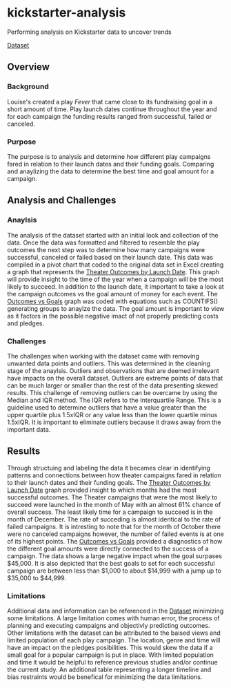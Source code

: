# **kickstarter-analysis**
Performing analysis on Kickstarter data to uncover trends

[Dataset](https://github.com/IdaniaS/kickstarter-analysis/blob/main/Kickstarter_Challenge.xlsx)

## Overview
### Background
Louise's created a play _Fever_ that came close to its fundraising goal in a short amount of time. Play launch dates continue throughout the year and for each campaign the funding results ranged from successful, failed or canceled.
### Purpose
The purpose is to analysis and determine how different play campaigns fared in relation to their launch dates and their funding goals. Comparing and anaylizing the data to determine the best time and goal amount for a campaign.


## Analysis and Challenges
### Anaylsis
The analysis of the dataset started with an initial look and collection of the data. Once the data was formatted and filtered to resemble the play outcomes the next step was to determine how many campaigns were successful, canceled or failed based on their launch date. This data was compiled in a pivot chart that coded to the original data set in Excel creating a graph that represents the [Theater Outcomes by Launch Date](https://github.com/IdaniaS/kickstarter-analysis/blob/main/Theater_Outcomes_vs_Launch.png). This graph will provide insight to the time of the year when a campaign will be the most likely to succeed. In addition to the launch date, it important to take a look at the campaign outcomes vs the goal amount of money for each event. The [Outcomes vs Goals](https://github.com/IdaniaS/kickstarter-analysis/blob/main/Outcomes_vs_Goals.png) graph was coded with equations such as COUNTIFS() generating groups to anaylze the data. The goal amount is important to view as it factors in the possible negative imact of not properly predicting costs and pledges.


### Challenges
The challenges when working with the dataset came with removing unwanted data points and outliers. This was determined in the cleaning stage of the anaylsis. Outliers and observations that are deemed irrelevant have impacts on the overall dataset. Outliers are extreme points of data that can be much larger or smaller than the rest of the data presenting skewed results. This challenge of removing outliers can be overcame by using the Median and IQR method. The IQR refers to the Interquartile Range. This is a guideline used to determine outliers that have a value greater than the upper quartile plus 1.5xIQR or any value less than the lower quartile minus 1.5xIQR. It is important to eliminate outliers because it draws away from the important data.


## Results
Through structuing and labeling the data it becames clear in identifying patterns and connections between how theater campaigns fared in relation to their launch dates and their funding goals. The [Theater Outcomes by Launch Date](https://github.com/IdaniaS/kickstarter-analysis/blob/main/Theater_Outcomes_vs_Launch.png) graph provided insight to which months had the most successful outcomes. The Theater campaigns that were the most likely to succeed were launched in the month of May with an almost 61% chance of overall success. The least likely time for a campaign to succeed is in the month of December. The rate of succeding is almost identical to the rate of failed campaigns. It is intresting to note that for the month of October there were no canceled campaigns however, the number of failed events is at one of its highest points.
The [Outcomes vs Goals](https://github.com/IdaniaS/kickstarter-analysis/blob/main/Outcomes_vs_Goals.png) provided a diagnostics of how the different goal amounts were directly connected to the success of a campaign. The data shows a large negative impact when the goal surpases $45,000. It is also depicted that the best goals to set for each successful campaign are between less than $1,000 to about $14,999 with a jump up to $35,000 to $44,999. 
### Limitations
Additional data and information can be referenced in the [Dataset](https://github.com/IdaniaS/kickstarter-analysis/blob/main/Kickstarter_Challenge.xlsx) minimizing some limitations. A large limitation comes with human error, the process of planning and executing campaigns and objectivly predicting outcomes. Other limitations with the dataset can be attributed to the baised views and limited population of each play campaign. The location, genre and time will have an impact on the pledges posibilities. This would skew the data if a small goal for a popular campaign is put in place. With limited population and time it would be helpful to reference previous studies and/or continue the current study. An additional table representing a longer timeline and bias restraints would be benefical for minimizing the data limitations. 
